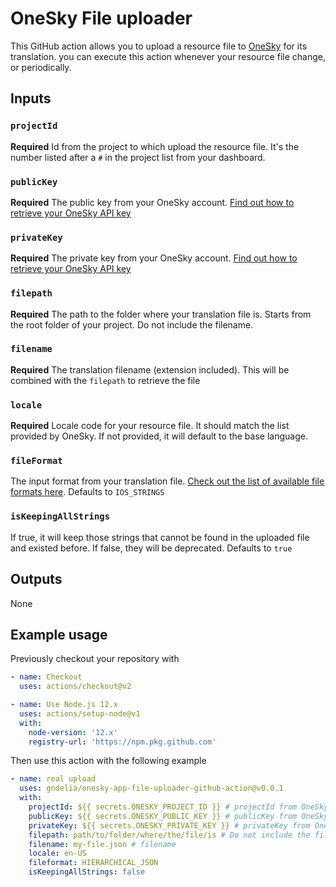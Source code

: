 # OneSky File uploader

This GitHub action allows you to upload a resource file to [OneSky](https://www.oneskyapp.com/) for its translation. you can execute this action whenever your resource file change, or periodically.

## Inputs

### `projectId`

**Required** Id from the project to which upload the resource file. It's the number listed after a `#` in the project list from your dashboard.

### `publicKey`

**Required** The public key from your OneSky account. [Find out how to retrieve your OneSky API key](https://support.oneskyapp.com/hc/en-us/articles/206887797-How-to-find-your-API-keys-)

### `privateKey`

**Required** The private key from your OneSky account. [Find out how to retrieve your OneSky API key](https://support.oneskyapp.com/hc/en-us/articles/206887797-How-to-find-your-API-keys-)

### `filepath`

**Required** The path to the folder where your translation file is. Starts from the root folder of your project. Do not include the filename.

### `filename`

**Required** The translation filename (extension included). This will be combined with the `filepath` to retrieve the file

### `locale`

**Required** Locale code for your resource file. It should match the list provided by OneSky. If not provided, it will default to the base language.

### `fileFormat`

The input format from your translation file. [Check out the list of available file formats here](https://github.com/onesky/api-documentation-platform/blob/master/reference/format.md). Defaults to `IOS_STRINGS`

### `isKeepingAllStrings`

If true, it will keep those strings that cannot be found in the uploaded file and existed before. If false, they will be deprecated. Defaults to `true`

## Outputs

None

## Example usage

Previously checkout your repository with

```yml
- name: Checkout
  uses: actions/checkout@v2

- name: Use Node.js 12.x
  uses: actions/setup-node@v1
  with:
    node-version: '12.x'
    registry-url: 'https://npm.pkg.github.com'
```

Then use this action with the following example 

```yml
- name: real upload
  uses: gndelia/onesky-app-file-uploader-github-action@v0.0.1
  with:
    projectId: ${{ secrets.ONESKY_PROJECT_ID }} # projectId from OneSky stored in GH secrets
    publicKey: ${{ secrets.ONESKY_PUBLIC_KEY }} # publicKey from OneSky stored in GH secrets
    privateKey: ${{ secrets.ONESKY_PRIVATE_KEY }} # privateKey from OneSky stored in GH secrets
    filepath: path/to/folder/where/the/file/is # Do not include the filename here
    filename: my-file.json # filename
    locale: en-US
    fileformat: HIERARCHICAL_JSON
    isKeepingAllStrings: false
```
